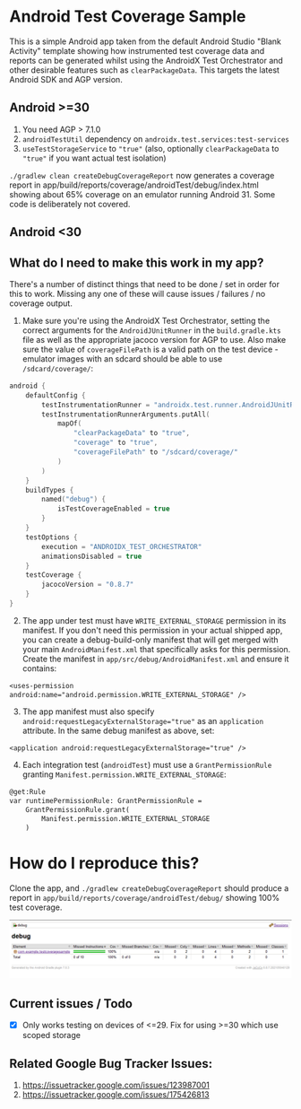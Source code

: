 # Android Test Coverage Sample

This is a simple Android app taken from the default Android Studio "Blank Activity" template showing how instrumented test coverage data and reports can be generated whilst using the AndroidX Test Orchestrator and other desirable features such as `clearPackageData`. This targets the latest Android SDK and AGP version.

## Android >=30

1. You need AGP > 7.1.0
2. `androidTestUtil` dependency on `androidx.test.services:test-services`
3. `useTestStorageService` to `"true"` (also, optionally `clearPackageData` to `"true"` if you want actual test isolation)

`./gradlew clean createDebugCoverageReport` now generates a coverage report in app/build/reports/coverage/androidTest/debug/index.html showing about 65% coverage on an emulator running Android 31. Some code is deliberately not covered.

## Android <30

## What do I need to make this work in my app?

There's a number of distinct things that need to be done / set in order for this to work. Missing any one of these will cause issues / failures / no coverage output.

1. Make sure you're using the AndroidX Test Orchestrator, setting the correct arguments for the `AndroidJUnitRunner` in the `build.gradle.kts` file as well as the appropriate jacoco version for AGP to use. Also make sure the value of `coverageFilePath` is a valid path on the test device - emulator images with an sdcard should be able to use `/sdcard/coverage/`:
```kotlin
android {
    defaultConfig {
        testInstrumentationRunner = "androidx.test.runner.AndroidJUnitRunner"
        testInstrumentationRunnerArguments.putAll(
            mapOf(
                "clearPackageData" to "true",
                "coverage" to "true",
                "coverageFilePath" to "/sdcard/coverage/"
            )
        )
    }
    buildTypes {
        named("debug") {
            isTestCoverageEnabled = true
        }
    }
    testOptions {
        execution = "ANDROIDX_TEST_ORCHESTRATOR"
        animationsDisabled = true
    }
    testCoverage {
        jacocoVersion = "0.8.7"
    }
}
```
2. The app under test must have `WRITE_EXTERNAL_STORAGE` permission in its manifest. If you don't need this permission in your actual shipped app, you can create a debug-build-only manifest that will get merged with your main `AndroidManifest.xml` that specifically asks for this permission. Create the manifest in `app/src/debug/AndroidManifest.xml` and ensure it contains:
```
<uses-permission android:name="android.permission.WRITE_EXTERNAL_STORAGE" />
```
3. The app manifest must also specify `android:requestLegacyExternalStorage="true"` as an `application` attribute. In the same debug manifest as above, set:
```
<application android:requestLegacyExternalStorage="true" />
```
4. Each integration test (`androidTest`) must use a `GrantPermissionRule` granting `Manifest.permission.WRITE_EXTERNAL_STORAGE`:
```
@get:Rule
var runtimePermissionRule: GrantPermissionRule =
    GrantPermissionRule.grant(
        Manifest.permission.WRITE_EXTERNAL_STORAGE
    )
```

# How do I reproduce this?

Clone the app, and `./gradlew createDebugCoverageReport` should produce a report in `app/build/reports/coverage/androidTest/debug/` showing 100% test coverage.

![Coverage report showing 100%](docs/coverage-results.png)

## Current issues / Todo

- [X] Only works testing on devices of <=29. Fix for using >=30 which use scoped storage

## Related Google Bug Tracker Issues:

1. https://issuetracker.google.com/issues/123987001
1. https://issuetracker.google.com/issues/175426813
